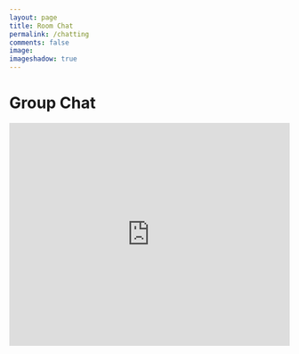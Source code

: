 ```yaml
---
layout: page
title: Room Chat  
permalink: /chatting
comments: false
image: 
imageshadow: true
--- 
```




<h1>Group Chat</h1>

<iframe width="100%" height="400px" frameborder="0" scrolling="no" marginheight="0" marginwidth="0" allowtransparency="true" src="https://chatroll.com/embed/chat/kksr?id=XXwr8CvtNn5&platform=html"></iframe>
